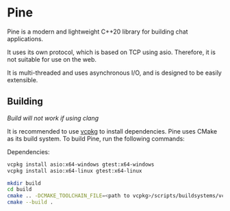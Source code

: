 # Pine

Pine is a modern and lightweight C++20 library for building chat applications.

It uses its own protocol, which is based on TCP using asio. Therefore, it is 
not suitable for use on the web.

It is multi-threaded and uses asynchronous I/O, and is designed to be
easily extensible.

## Building

_Build will not work if using clang_

It is recommended to use [vcpkg](https://github.com/microsoft/vcpkg) to install
dependencies. Pine uses CMake as its build system. To build Pine, run the
following commands:

Dependencies:

```bash
vcpkg install asio:x64-windows gtest:x64-windows
vcpkg install asio:x64-linux gtest:x64-linux
```

```bash
mkdir build
cd build
cmake .. -DCMAKE_TOOLCHAIN_FILE=<path to vcpkg>/scripts/buildsystems/vcpkg.cmake
cmake --build .
```
